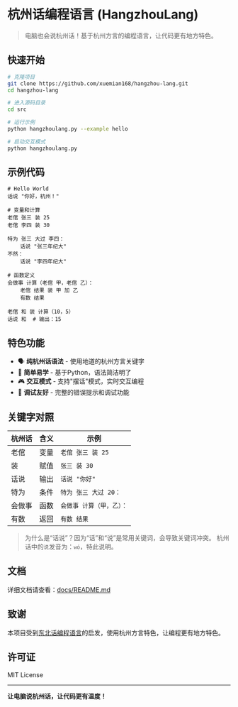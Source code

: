 # 杭州话编程语言 (HangzhouLang)

> 电脑也会说杭州话！基于杭州方言的编程语言，让代码更有地方特色。

## 快速开始

```bash
# 克隆项目
git clone https://github.com/xuemian168/hangzhou-lang.git
cd hangzhou-lang

# 进入源码目录
cd src

# 运行示例
python hangzhoulang.py --example hello

# 启动交互模式
python hangzhoulang.py
```

## 示例代码

```hangzhoulang
# Hello World
话说 "你好，杭州！"

# 变量和计算
老倌 张三 装 25
老倌 李四 装 30

特为 张三 大过 李四：
    话说 "张三年纪大"
不然：
    话说 "李四年纪大"

# 函数定义
会做事 计算（老倌 甲，老倌 乙）：
    老倌 结果 装 甲 加 乙
    有数 结果

老倌 和 装 计算（10，5）
话说 和  # 输出：15
```

## 特色功能

- 🗣️ **纯杭州话语法** - 使用地道的杭州方言关键字
- 🎯 **简单易学** - 基于Python，语法简洁明了  
- 🎮 **交互模式** - 支持"摆话"模式，实时交互编程
- 🔧 **调试友好** - 完整的错误提示和调试功能

## 关键字对照

| 杭州话 | 含义 | 示例 |
|--------|------|------|
| 老倌 | 变量 | `老倌 张三 装 25` |
| 装 | 赋值 | `张三 装 30` |
| 话说 | 输出 | `话说 "你好"` |
| 特为 | 条件 | `特为 张三 大过 20：` |
| 会做事 | 函数 | `会做事 计算（甲，乙）：` |
| 有数 | 返回 | `有数 结果` |

> 为什么是“话说”？因为“话”和“说”是常用关键词，会导致关键词冲突。
> 杭州话中的`说`发音为：`wó`，特此说明。

## 文档

详细文档请查看：[docs/README.md](docs/README.md)

## 致谢

本项目受到[东北话编程语言](https://github.com/zhanyong-wan/dongbei)的启发，使用杭州方言特色，让编程更有地方特色。

## 许可证

MIT License

---

**让电脑说杭州话，让代码更有温度！** 